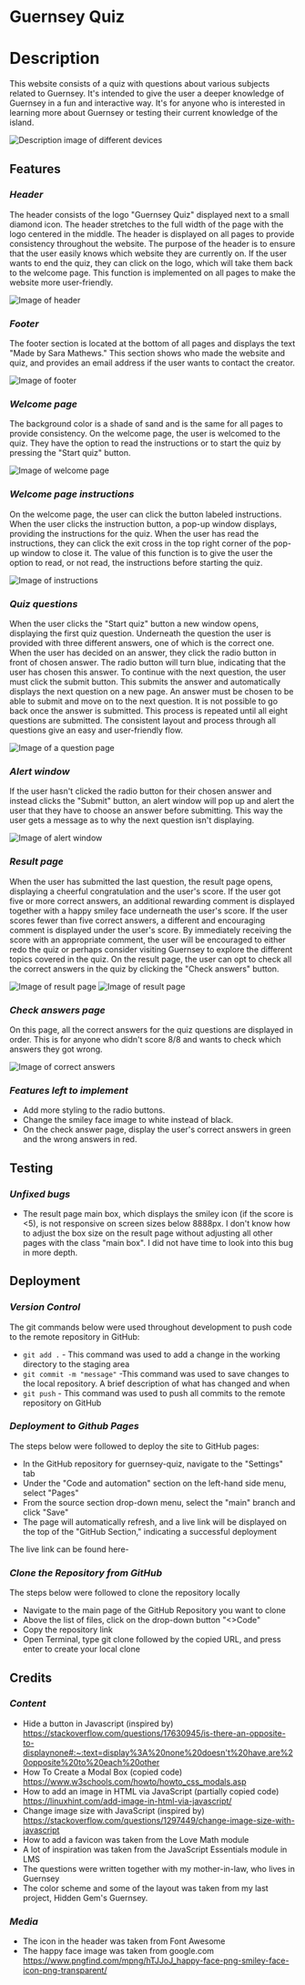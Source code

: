 # **Guernsey Quiz** #
# **Description** #
This website consists of a quiz with questions about various subjects related to Guernsey. 
It's intended to give the user a deeper knowledge of Guernsey in a fun and interactive way. It's for anyone who is interested in learning more about Guernsey or testing their current knowledge of the island.

![Description image of different devices](docs/multi-device.png)

## **Features**
### *Header*
The header consists of the logo "Guernsey Quiz" displayed next to a small diamond icon. The header stretches to the full width of the page with the logo centered in the middle. The header is displayed on all pages to provide consistency throughout the website. The purpose of the header is to ensure that the user easily knows which website they are currently on. If the user wants to end the quiz, they can click on the logo, which will take them back to the welcome page. This function is implemented on all pages to make the website more user-friendly. 

![Image of header](docs/header.png)
### *Footer*
The footer section is located at the bottom of all pages and displays the text "Made by Sara Mathews." This section shows who made the website and quiz, and provides an email address if the user wants to contact the creator. 

![Image of footer](docs/footer.png)
### *Welcome page*
The background color is a shade of sand and is the same for all pages to provide consistency. On the welcome page, the user is welcomed to the quiz. They have the option to read the instructions or to start the quiz by pressing the "Start quiz" button.

![Image of welcome page](docs/welcome.png) 
### *Welcome page instructions*
On the welcome page, the user can click the button labeled instructions. When the user clicks the instruction button, a pop-up window displays, providing the instructions for the quiz. When the user has read the instructions, they can click the exit cross in the top right corner of the pop-up window to close it. The value of this function is to give the user the option to read, or not read, the instructions before starting the quiz. 

![Image of instructions](docs/instructions.png)
### *Quiz questions*
When the user clicks the "Start quiz" button a new window opens, displaying the first quiz question. Underneath the question the user is provided with three different answers, one of which is the correct one. When the user has decided on an answer, they click the radio button in front of chosen answer. The radio button will turn blue, indicating that the user has chosen this answer. 
To continue with the next question, the user must click the submit button. This submits the answer and automatically displays the next question on a new page. An answer must be chosen to be able to submit and move on to the next question. It is not possible to go back once the answer is submitted.
This process is repeated until all eight questions are submitted. The consistent layout and process through all questions give an easy and user-friendly flow. 

![Image of a question page](docs/questions.png)
### *Alert window*
If the user hasn't clicked the radio button for their chosen answer and instead clicks the "Submit" button, an alert window will pop up and alert the user that they have to choose an answer before submitting. This way the user gets a message as to why the next question isn't displaying. 

![Image of alert window](docs/alert.png)
### *Result page*
When the user has submitted the last question, the result page opens, displaying a cheerful congratulation and the user's score. 
If the user got five or more correct answers, an additional rewarding comment is displayed together with a happy smiley face underneath the user's score. If the user scores fewer than five correct answers, a different and encouraging comment is displayed under the user's score. By immediately receiving the score with an appropriate comment, the user will be encouraged to either redo the quiz or perhaps consider visiting Guernsey to explore the different topics covered in the quiz.
On the result page, the user can opt to check all the correct answers in the quiz by clicking the "Check answers" button. 

![Image of result page](docs/result-two.png)
![Image of result page](docs/result.png)
### *Check answers page*
On this page, all the correct answers for the quiz questions are displayed in order. This is for anyone who didn't score 8/8 and wants to check which answers they got wrong. 

![Image of correct answers](docs/correct-answers.png)
### *Features left to implement*
- Add more styling to the radio buttons.
- Change the smiley face image to white instead of black. 
- On the check answer page, display the user's correct answers in green and the wrong answers in red. 

## **Testing**
 ### *Unfixed bugs*
 - The result page main box, which displays the smiley icon (if the score is <5), is not responsive on screen sizes below 8888px. I don't know how to adjust the box size on the result page without adjusting all other pages with the class "main box". I did not have time to look into this bug in more depth. 
 ## **Deployment**
 ### *Version Control*
The git commands below were used throughout development to push code to the remote repository in GitHub:
- `git add .` - This command was used to add a change in the working directory to the staging area
- `git commit -m "message"` -This command was used to save changes to the local repository. A brief description of what has changed and when
- `git push` - This command was used to push all commits to the remote repository on GitHub

### *Deployment to Github Pages*
The steps below were followed to deploy the site to GitHub pages:
- In the GitHub repository for guernsey-quiz, navigate to the "Settings" tab
- Under the "Code and automation" section on the left-hand side menu, select "Pages"
-  From the source section drop-down menu, select the "main" branch and click "Save"
- The page will automatically refresh, and a live link will be displayed on the top of the "GitHub Section," indicating a successful deployment

The live link can be found here- 

### *Clone the Repository from GitHub*
The steps below were followed to clone the repository locally  
- Navigate to the main page of the GitHub Repository you want to clone 
- Above the list of files, click on the drop-down button "<>Code"
- Copy the repository link 
- Open Terminal, type git clone followed by the copied URL, and press enter to create your local clone

## **Credits**
### *Content*
- Hide a button in Javascript (inspired by) https://stackoverflow.com/questions/17630945/is-there-an-opposite-to-displaynone#:~:text=display%3A%20none%20doesn't%20have,are%20opposite%20to%20each%20other  
- How To Create a Modal Box (copied code) https://www.w3schools.com/howto/howto_css_modals.asp
- How to add an image in HTML via JavaScript (partially copied code) https://linuxhint.com/add-image-in-html-via-javascript/
- Change image size with JavaScript (inspired by) https://stackoverflow.com/questions/1297449/change-image-size-with-javascript
- How to add a favicon was taken from the Love Math module
- A lot of inspiration was taken from the JavaScript Essentials module in LMS
- The questions were written together with my mother-in-law, who lives in Guernsey
- The color scheme and some of the layout was taken from my last project, Hidden Gem's Guernsey. 

### *Media*
- The icon in the header was taken from Font Awesome 
- The happy face image was taken from google.com https://www.pngfind.com/mpng/hTJJoJ_happy-face-png-smiley-face-icon-png-transparent/

